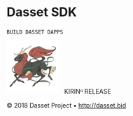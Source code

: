 # Dasset SDK
`BUILD DASSET DAPPS`

<img src="../img/logos/kirin.png" alt="Kirin Release" style="height:120px;"/> &nbsp; KIRINᵅ RELEASE

© 2018 Dasset Project &bull; <http://dasset.bid>
